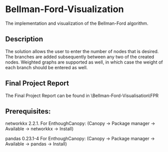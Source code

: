 # Bellman-Ford-Visualization
The implementation and visualization of the Bellman-Ford algorithm.

## Description
The solution allows the user to enter the number of nodes that is desired. The branches are added subsequently between any two of the created nodes. Weighted graphs are supported as well, in which case the weight of each branch should be entered as well.

## Final Project Report 

The Final Project Report can be found in \Bellman-Ford-Visualisation\FPR

## Prerequisites:
networkkx 2.2.1. For EnthoughCanopy: (Canopy -> Package manager -> Available -> networkkx -> Install)

pandas 0.23.1-4 For EnthoughCanopy: (Canopy -> Package manager -> Available -> pandas -> Install)
